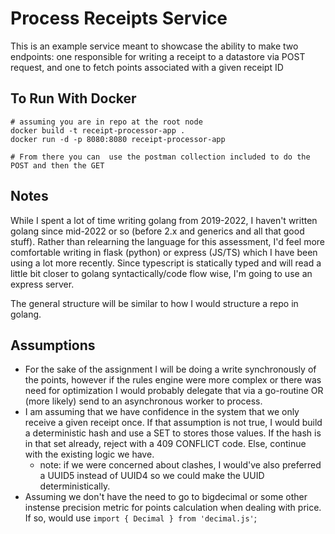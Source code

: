 # Process Receipts Service

This is an example service meant to showcase the ability to make two endpoints:
one responsible for writing a receipt to a datastore via POST request, and one
to fetch points associated with a given receipt ID

## To Run With Docker

```
# assuming you are in repo at the root node
docker build -t receipt-processor-app .
docker run -d -p 8080:8080 receipt-processor-app

# From there you can  use the postman collection included to do the POST and then the GET
```

## Notes

While I spent a lot of time writing golang from 2019-2022, I haven't written
golang since mid-2022 or so (before 2.x and generics and all that good stuff).
Rather than relearning the language for this assessment, I'd feel more
comfortable writing in flask (python) or express (JS/TS) which I have been using
a lot more recently. Since typescript is statically typed and will read a little
bit closer to golang syntactically/code flow wise, I'm going to use an express
server.

The general structure will be similar to how I would structure a repo in golang.

## Assumptions

- For the sake of the assignment I will be doing a write synchronously of the
  points, however if the rules engine were more complex or there was need for
  optimization I would probably delegate that via a go-routine OR (more likely)
  send to an asynchronous worker to process.
- I am assuming that we have confidence in the system that we only receive a
  given receipt once. If that assumption is not true, I would build a
  deterministic hash and use a SET to stores those values. If the hash is in
  that set already, reject with a 409 CONFLICT code. Else, continue with the
  existing logic we have.
  - note: if we were concerned about clashes, I would've also preferred a UUID5
    instead of UUID4 so we could make the UUID deterministically.
- Assuming we don't have the need to go to bigdecimal or some other instense
  precision metric for points calculation when dealing with price. If so, would
  use `import { Decimal } from 'decimal.js'`;
